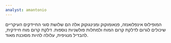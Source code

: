 ```yaml
---
analyst: amantonio
---
```


המופילוס אינפלואנזה, פנאומוקוק ומנינגוקוק אלה הם שלושת סוגי החיידקים העיקריים שיכולים לגרום לדלקת קרום המוח ולמחלות פולשניות נוספות. דלקת קרום מוח חיידקית, להבדיל מנגיפית, עלולה להיות מסוכנת מאוד.
